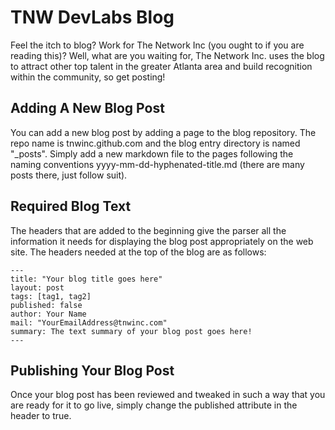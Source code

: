 # TNW DevLabs Blog

Feel the itch to blog? Work for The Network Inc (you ought to if you are reading this)? Well, what are you waiting for, The Network Inc. uses the blog to attract other top talent in the greater Atlanta area and build recognition within the community, so get posting!

## Adding A New Blog Post
You can add a new blog post by adding a page to the blog repository. The repo name is tnwinc.github.com and the blog entry directory is named "_posts". Simply add a new markdown file to the pages following the naming conventions yyyy-mm-dd-hyphenated-title.md (there are many posts there, just follow suit).

## Required Blog Text
The headers that are added to the beginning give the parser all the information it needs for displaying the blog post appropriately on the web site. The headers needed at the top of the blog are as follows:

    ---
    title: "Your blog title goes here"
    layout: post
    tags: [tag1, tag2]
    published: false
    author: Your Name
    mail: "YourEmailAddress@tnwinc.com"
    summary: The text summary of your blog post goes here!
    ---
    
## Publishing Your Blog Post
Once your blog post has been reviewed and tweaked in such a way that you are ready for it to go live, simply change the published attribute in the header to true.
